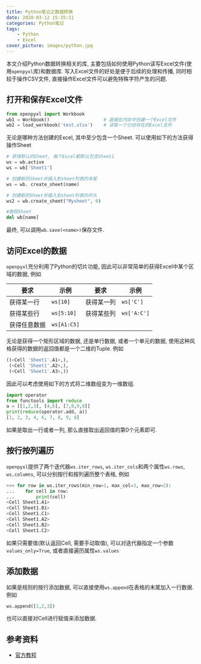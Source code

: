 ```yaml
---
title: Python笔记之数据转换
date: 2020-03-12 15:35:11
categories: Python笔记
tags:
    - Python
    - Excel
cover_picture: images/python.jpg
---
```




本文介绍Python数据转换相关的库, 主要包括如何使用Python读写Excel文件(使用`openpyxl`库)和数据库. 写入Excel文件的好处是便于后续的处理和传播, 同时相较于操作CSV文件, 直接操作Excel文件可以避免特殊字符产生的问题.


打开和保存Excel文件
------------------

``` py
from openpyxl import Workbook
wb1 = Workbook()                    # 直接在内存中创建一个Excel文件
wb2 = load_workbook('test.xlsx')    # 读取一个已经存在的Excel文件
```

无论是哪种方法创建的Excel, 其中至少包含一个Sheet. 可以使用如下的方法获得操作Sheet

```py
# 获得默认的Sheet, 每个Excel都默认包含Sheet1
ws = wb.active
ws = wb['Sheet1']

# 创建新的Sheet并插入到sheet列表的末尾
ws = wb. create_sheet(name)

# 创建新的Sheet并插入到sheet列表的开头
ws2 = wb.create_sheet("Mysheet", 0) 

#删除Sheet
del wb[name]
```

最终, 可以调用`wb.save(<name>)`保存文件.


访问Excel的数据
---------------------

`openpyxl`充分利用了Python的切片功能, 因此可以非常简单的获得Excel中某个区域的数据, 例如

要求        | 示例          | 要求       | 示例
-----------|---------------|------------|-----------------------
获得某一行  | `ws[10]`      | 获得某一列  | `ws['C']`
获得某些行  | `ws[5:10]`    | 获得某些列  | `ws['A:C']`
获得任意数据| `ws[A1:C5]`


无论是获得一个矩形区域的数据, 还是单行数据, 或者一个单元的数据, 使用这种风格获得的数据的返回值都是一个二维的Tuple. 例如

```py
((<Cell 'Sheet1'.A1>,),
 (<Cell 'Sheet1'.A2>,),
 (<Cell 'Sheet1'.A3>,))
```

因此可以考虑使用如下的方式将二维数组变为一维数组.

```py
import operator
from functools import reduce
a = [[1,2,3], [4,6], [7,8,9,8]]
print(reduce(operator.add, a))
[1, 2, 3, 4, 6, 7, 8, 9, 8]
```

如果是取出一行或者一列, 那么直接取出返回值的第0个元素即可.


按行按列遍历
---------------

`openpyxl`提供了两个迭代器`ws.iter_rows`, `ws.iter_cols`和两个属性`ws.rows`, `ws,columns`, 可以分别按行和按列遍历整个表格, 例如

```py
>>> for row in ws.iter_rows(min_row=1, max_col=3, max_row=2):
...    for cell in row:
...        print(cell)
<Cell Sheet1.A1>
<Cell Sheet1.B1>
<Cell Sheet1.C1>
<Cell Sheet1.A2>
<Cell Sheet1.B2>
<Cell Sheet1.C2>
```

如果只需要值(默认返回Cell, 需要手动取值), 可以对迭代器指定一个参数`values_only=True`, 或者直接遍历属性`ws.values`


添加数据
---------------------


如果是规则的按行添加数据, 可以直接使用`ws.append`在表格的末尾加入一行数据. 例如

```py
ws.append([1,2,3])
```

也可以直接对Cell进行赋值来添加数据.


参考资料
---------------

- [官方教程](https://openpyxl.readthedocs.io/en/stable/tutorial.html)



